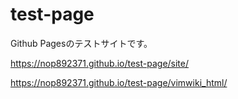 # test-page

Github Pagesのテストサイトです。

https://nop892371.github.io/test-page/site/

https://nop892371.github.io/test-page/vimwiki_html/
